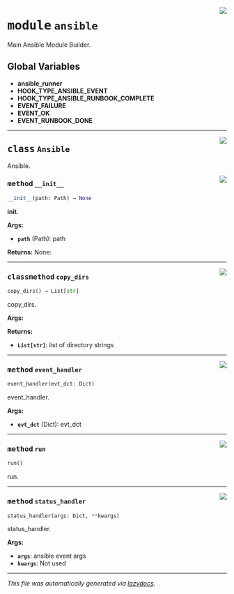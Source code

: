 <!-- markdownlint-disable -->

<a href="../src/pyquanda/ansible/__init__.py#L0"><img align="right" style="float:right;" src="https://img.shields.io/badge/-source-cccccc?style=flat-square"></a>

# <kbd>module</kbd> `ansible`
Main Ansible Module Builder. 

**Global Variables**
---------------
- **ansible_runner**
- **HOOK_TYPE_ANSIBLE_EVENT**
- **HOOK_TYPE_ANSIBLE_RUNBOOK_COMPLETE**
- **EVENT_FAILURE**
- **EVENT_OK**
- **EVENT_RUNBOOK_DONE**


---

<a href="../src/pyquanda/ansible/__init__.py#L43"><img align="right" style="float:right;" src="https://img.shields.io/badge/-source-cccccc?style=flat-square"></a>

## <kbd>class</kbd> `Ansible`
Ansible. 

<a href="../src/pyquanda/ansible/__init__.py#L55"><img align="right" style="float:right;" src="https://img.shields.io/badge/-source-cccccc?style=flat-square"></a>

### <kbd>method</kbd> `__init__`

```python
__init__(path: Path) → None
```

__init__. 



**Args:**
 
 - <b>`path`</b> (Path):  path 



**Returns:**
 None: 




---

<a href="../src/pyquanda/ansible/__init__.py#L120"><img align="right" style="float:right;" src="https://img.shields.io/badge/-source-cccccc?style=flat-square"></a>

### <kbd>classmethod</kbd> `copy_dirs`

```python
copy_dirs() → List[str]
```

copy_dirs. 



**Args:**
 



**Returns:**
 
 - <b>`List[str]`</b>:  list of directory strings 

---

<a href="../src/pyquanda/ansible/__init__.py#L90"><img align="right" style="float:right;" src="https://img.shields.io/badge/-source-cccccc?style=flat-square"></a>

### <kbd>method</kbd> `event_handler`

```python
event_handler(evt_dct: Dict)
```

event_handler. 



**Args:**
 
 - <b>`evt_dct`</b> (Dict):  evt_dct 

---

<a href="../src/pyquanda/ansible/__init__.py#L169"><img align="right" style="float:right;" src="https://img.shields.io/badge/-source-cccccc?style=flat-square"></a>

### <kbd>method</kbd> `run`

```python
run()
```

run. 

---

<a href="../src/pyquanda/ansible/__init__.py#L72"><img align="right" style="float:right;" src="https://img.shields.io/badge/-source-cccccc?style=flat-square"></a>

### <kbd>method</kbd> `status_handler`

```python
status_handler(args: Dict, **kwargs)
```

status_handler. 



**Args:**
 
 - <b>`args`</b>:  ansible event args 
 - <b>`kwargs`</b>:  Not used 




---

_This file was automatically generated via [lazydocs](https://github.com/ml-tooling/lazydocs)._
